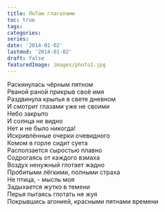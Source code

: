 ```yaml
---
title: ЛеТаю глаголами
toc: true
tags:
categories:
series:
date: '2014-01-02'
lastmod: '2014-01-02'
draft: false
featuredImage: images/photo2.jpg
---
```


<!--more-->

Раскинулась чёрным пятном \
Рваной раной прикрыв своё имя \
Раздвинула крылья в свете дневном \
И смотрит глазами уже не своими \
Небо закрыто \
И солнца не видно \
Нет и не было никогда! \
Искривлённые очерки очевидного \
Комом в горле сидит суета \
Расползается сыростью плавно \
Содрогаясь от каждого взмаха \
Воздух ненужный глотает жадно \
Пробитыми лёгкими, полными страха \
Не птица, - мысль моя \
Задыхается жутко в темени \
Перья пытаясь глотать не жуя \
Покрывшись агонией, красными пятнами времени
